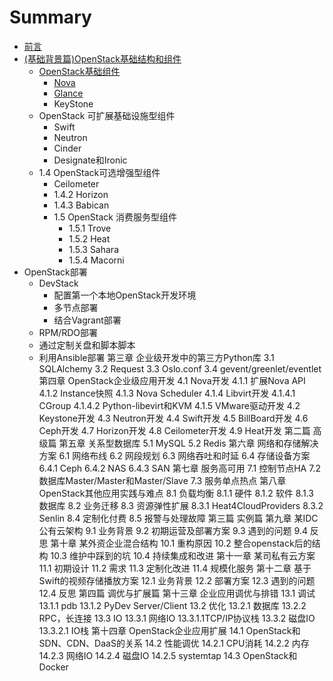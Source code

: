 # Summary

* [前言](README.md)
* [(基础背景篇)OpenStack基础结构和组件](introduction/README.md)
   * [OpenStack基础组件](introduction/components.md)
       * [Nova](introduction/basic_components/nova.md)
       * [Glance](introduction/basic_components/glance.md)
       * KeyStone
   * OpenStack 可扩展基础设施型组件
       * Swift
       * Neutron
       * Cinder
       * Designate和Ironic
   * 1.4    OpenStack可选增强型组件
       * Ceilometer
       * 1.4.2    Horizon
       * 1.4.3    Babican
       * 1.5    OpenStack 消费服务型组件
           * 1.5.1    Trove
           * 1.5.2    Heat
           * 1.5.3    Sahara
           * 1.5.4    Macorni
* OpenStack部署
  * DevStack
    * 配置第一个本地OpenStack开发环境
    * 多节点部署
    * 结合Vagrant部署
  * RPM/RDO部署
  * 通过定制关盘和脚本脚本
  * 利用Ansible部署
第三章	企业级开发中的第三方Python库
3.1	SQLAlchemy
3.2	Request
3.3	Oslo.conf
3.4	gevent/greenlet/eventlet
第四章	OpenStack企业级应用开发
4.1	Nova开发
4.1.1	扩展Nova API
4.1.2	Instance快照
4.1.3	Nova Scheduler
4.1.4	Libvirt开发
4.1.4.1	CGroup
4.1.4.2	Python-libevirt和KVM
4.1.5	VMware驱动开发
4.2	Keystone开发
4.3	Neutron开发
4.4	Swift开发
4.5	BillBoard开发
4.6	Ceph开发
4.7	Horizon开发
4.8	Ceilometer开发
4.9	Heat开发
第二篇 高级篇
第五章	关系型数据库
5.1	MySQL
5.2	Redis
第六章	网络和存储解决方案
6.1	网络布线
6.2	网段规划
6.3	网络吞吐和时延
6.4	存储设备方案
6.4.1	Ceph
6.4.2	NAS
6.4.3	SAN 
第七章	服务高可用
7.1	控制节点HA
7.2	数据库Master/Master和Master/Slave
7.3	服务单点热点
第八章 	OpenStack其他应用实践与难点
8.1	负载均衡
8.1.1	硬件
8.1.2	软件
8.1.3	数据库
8.2	业务迁移
8.3	资源弹性扩展
8.3.1	Heat4CloudProviders
8.3.2	Senlin
8.4	定制化付费
8.5	报警与处理故障
第三篇 实例篇
第九章	某IDC公有云架构
9.1    业务背景
9.2    初期运营及部署方案
9.3    遇到的问题
9.4    反思
第十章	某外资企业混合结构
10.1    重构原因
10.2    整合openstack后的结构
10.3    维护中踩到的坑
10.4    持续集成和改进
第十一章	某司私有云方案
11.1    初期设计
11.2    需求
11.3    定制化改进
11.4    规模化服务
第十二章	基于Swift的视频存储播放方案
12.1    业务背景
12.2    部署方案
12.3    遇到的问题
12.4    反思
第四篇 调优与扩展篇
第十三章	企业应用调优与排错
13.1	调试
13.1.1	pdb
13.1.2	PyDev Server/Client
13.2	优化
13.2.1	数据库
13.2.2	RPC，长连接
13.3	IO
13.3.1	网络IO
13.3.1.1TCP/IP协议栈
13.3.2	磁盘IO
13.3.2.1	IO栈
第十四章	OpenStack企业应用扩展
14.1	OpenStack和SDN、CDN、DaaS的关系
14.2	性能调优
14.2.1	CPU消耗
14.2.2	内存
14.2.3	网络IO
14.2.4	磁盘IO
14.2.5	systemtap
14.3	OpenStack和Docker


